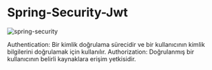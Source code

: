 # Spring-Security-Jwt
![spring-security](https://github.com/KadirAksoy/Spring-Security-Jwt/assets/90133005/2c8d2de6-e641-4571-bb22-504538e17d5f)

Authentication: Bir kimlik doğrulama sürecidir ve bir kullanıcının kimlik bilgilerini doğrulamak için kullanılır.
Authorization: Doğrulanmış bir kullanıcının belirli kaynaklara erişim yetkisidir.
